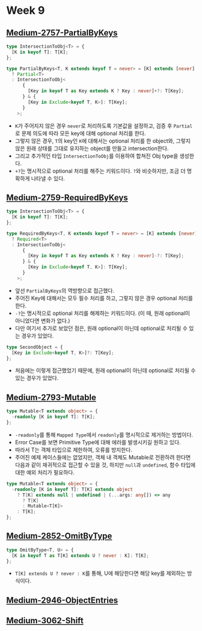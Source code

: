 # Week 9

## [Medium-2757-PartialByKeys](./medium/2757-partial-by-keys.ts)

```ts
type IntersectionToObj<T> = {
  [K in keyof T]: T[K];
};

type PartialByKeys<T, K extends keyof T = never> = [K] extends [never]
  ? Partial<T>
  : IntersectionToObj<
      {
        [Key in keyof T as Key extends K ? Key : never]+?: T[Key];
      } & {
        [Key in Exclude<keyof T, K>]: T[Key];
      }
    >;
```

- `K`가 주어지지 않은 경우 `never`로 처리하도록 기본값을 설정하고, 검증 후 `Partial`로 문제 의도에 따라 모든 key에 대해 optional 처리를 한다.
- 그렇지 않은 경우, `T`의 key인 `K`에 대해서는 optional 처리를 한 object와, 그렇지 않은 원래 상태를 그대로 유지하는 object를 만들고 intersection한다.
- 그리고 추가적인 타입 `IntersectionToObj`를 이용하여 합쳐진 Obj type을 생성한다.
- `+?`는 명시적으로 optional 처리를 해주는 키워드이다. `?`와 비슷하지만, 조금 더 명확하게 나타낼 수 있다.

## [Medium-2759-RequiredByKeys](./medium/2759-required-by-keys.ts)

```ts
type IntersectionToObj<T> = {
  [K in keyof T]: T[K];
};

type RequiredByKeys<T, K extends keyof T = never> = [K] extends [never]
  ? Required<T>
  : IntersectionToObj<
      {
        [Key in keyof T as Key extends K ? Key : never]-?: T[Key];
      } & {
        [Key in Exclude<keyof T, K>]: T[Key];
      }
    >;
```

- 앞선 `PartialByKeys`의 역방향으로 접근했다.
- 주어진 Key에 대해서는 모두 필수 처리를 하고, 그렇지 않은 경우 optional 처리를 한다.
- `-?`는 명시적으로 optional 처리를 해제하는 키워드이다. (이 때, 원래 optional이 아니었다면 변화가 없다.)
- 다만 여기서 추가로 보았던 점은, 원래 optional이 아닌데 optional로 처리될 수 있는 경우가 있었다.

```ts
type SecondObject = {
  [Key in Exclude<keyof T, K>]?: T[Key];
};
```

- 처음에는 이렇게 접근했었기 때문에, 원래 optional이 아닌데 optional로 처리될 수 있는 경우가 있었다.

## [Medium-2793-Mutable](./medium/2793-mutable.ts)

```ts
type Mutable<T extends object> = {
  -readonly [K in keyof T]: T[K];
};
```

- `-readonly`를 통해 `Mapped Type`에서 `readonly`를 명시적으로 제거하는 방법이다.
- Error Case를 보면 Primitive Type에 대해 에러를 발생시키길 원하고 있다.
- 따라서 T는 객체 타입으로 제한하여, 오류를 방지한다.
- 주어진 예제 케이스들에는 없었지만, 객체 내 객체도 Mutable로 전환하려 한다면 다음과 같이 재귀적으로 접근할 수 있을 것, 하지만 `null`과 `undefined`, 함수 타입에 대한 예외 처리가 필요하다.

```ts
type Mutable<T extends object> = {
  -readonly [K in keyof T]: T[K] extends object
    ? T[K] extends null | undefined | (...args: any[]) => any
      ? T[K]
      : Mutable<T[K]>
    : T[K];
};
```

## [Medium-2852-OmitByType](./medium/2852-omit-by-type.ts)

```ts
type OmitByType<T, U> = {
  [K in keyof T as T[K] extends U ? never : K]: T[K];
};
```

- `T[K] extends U ? never : K`를 통해, U에 해당한다면 해당 key를 제외하는 방식이다.

## [Medium-2946-ObjectEntries](./medium/2946-object-entries.ts)

## [Medium-3062-Shift](./medium/3062-shift.ts)
